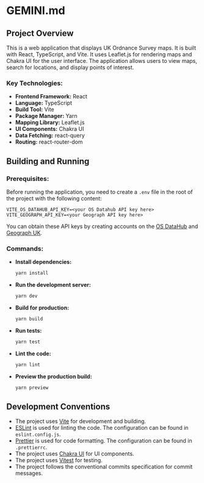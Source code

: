 # GEMINI.md

## Project Overview

This is a web application that displays UK Ordnance Survey maps. It is built with React, TypeScript, and Vite. It uses Leaflet.js for rendering maps and Chakra UI for the user interface. The application allows users to view maps, search for locations, and display points of interest.

### Key Technologies:

- **Frontend Framework:** React
- **Language:** TypeScript
- **Build Tool:** Vite
- **Package Manager:** Yarn
- **Mapping Library:** Leaflet.js
- **UI Components:** Chakra UI
- **Data Fetching:** react-query
- **Routing:** react-router-dom

## Building and Running

### Prerequisites:

Before running the application, you need to create a `.env` file in the root of the project with the following content:

```
VITE_OS_DATAHUB_API_KEY=<your OS Datahub API key here>
VITE_GEOGRAPH_API_KEY=<your Geograph API key here>
```

You can obtain these API keys by creating accounts on the [OS DataHub](https://osdatahub.os.uk/) and [Geograph UK](https://www.geograph.org.uk/).

### Commands:

- **Install dependencies:**
  ```bash
  yarn install
  ```
- **Run the development server:**
  ```bash
  yarn dev
  ```
- **Build for production:**
  ```bash
  yarn build
  ```
- **Run tests:**
  ```bash
  yarn test
  ```
- **Lint the code:**
  ```bash
  yarn lint
  ```
- **Preview the production build:**
  ```bash
  yarn preview
  ```

## Development Conventions

- The project uses [Vite](https://vitejs.dev/) for development and building.
- [ESLint](https://eslint.org/) is used for linting the code. The configuration can be found in `eslint.config.js`.
- [Prettier](https://prettier.io/) is used for code formatting. The configuration can be found in `.prettierrc`.
- The project uses [Chakra UI](https://chakra-ui.com/) for UI components.
- The project uses [Vitest](https://vitest.dev/) for testing.
- The project follows the conventional commits specification for commit messages.
